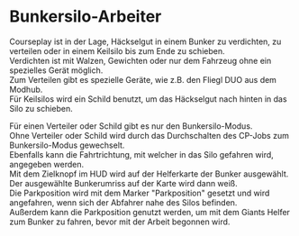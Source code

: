 # Bunkersilo-Arbeiter
  
Courseplay ist in der Lage, Häckselgut in einem Bunker zu verdichten, zu verteilen oder in einem Keilsilo bis zum Ende zu schieben.  
Verdichten ist mit Walzen, Gewichten oder nur dem Fahrzeug ohne ein spezielles Gerät möglich.  
Zum Verteilen gibt es spezielle Geräte, wie z.B. den Fliegl DUO aus dem Modhub.  
Für Keilsilos wird ein Schild benutzt, um das Häckselgut nach hinten in das Silo zu schieben.  


  
Für einen Verteiler oder Schild gibt es nur den Bunkersilo-Modus.  
Ohne Verteiler oder Schild wird durch das Durchschalten des CP-Jobs zum Bunkersilo-Modus gewechselt.  
Ebenfalls kann die Fahrtrichtung, mit welcher in das Silo gefahren wird, angegeben werden.  
Mit dem Zielknopf im HUD wird auf der Helferkarte der Bunker ausgewählt.   
Der ausgewählte Bunkerumriss auf der Karte wird dann weiß.  
Die Parkposition wird mit dem Marker "Parkposition" gesetzt und wird angefahren, wenn sich der Abfahrer nahe des Silos befinden.  
Außerdem kann die Parkposition genutzt werden, um mit dem Giants Helfer zum Bunker zu fahren, bevor mit der Arbeit begonnen wird.  


